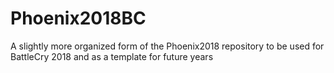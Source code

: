 # Phoenix2018BC
A slightly more organized form of the Phoenix2018 repository to be used for BattleCry 2018 and as a template for future years
